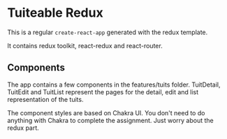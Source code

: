 # Tuiteable Redux

This is a regular `create-react-app` generated with the redux template.

It contains redux toolkit, react-redux and react-router.

## Components

The app contains a few components in the features/tuits folder. TuitDetail,
TuitEdit and TuitList represent the pages for the detail, edit and list
representation of the tuits.

The component styles are based on Chakra UI. You don't need to do anything
with Chakra to complete the assignment. Just worry about the redux part.
